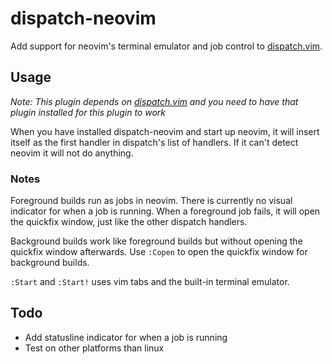 # dispatch-neovim

Add support for neovim's terminal emulator and job control to
[dispatch.vim][dispatch].

## Usage

_Note: This plugin depends on [dispatch.vim][dispatch] and you need to have that
plugin installed for this plugin to work_

When you have installed dispatch-neovim and start up neovim, it will insert
itself as the first handler in dispatch's list of handlers. If it can't detect
neovim it will not do anything.

### Notes

Foreground builds run as jobs in neovim. There is currently no visual indicator
for when a job is running. When a foreground job fails, it will open the
quickfix window, just like the other dispatch handlers.

Background builds work like foreground builds but without opening the quickfix
window afterwards. Use `:Copen` to open the quickfix window for background
builds.

`:Start` and `:Start!` uses vim tabs and the built-in terminal emulator.

## Todo

* Add statusline indicator for when a job is running
* Test on other platforms than linux

[dispatch]: https://github.com/tpope/vim-dispatch
